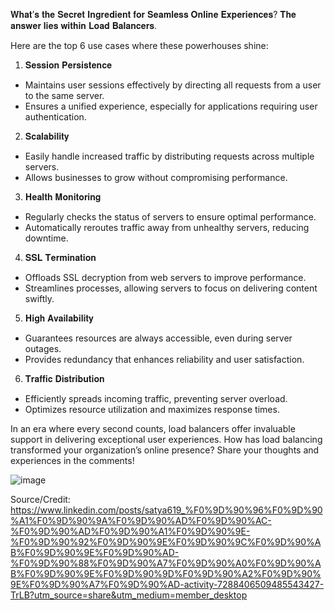 𝐖𝐡𝐚𝐭’𝐬 𝐭𝐡𝐞 𝐒𝐞𝐜𝐫𝐞𝐭 𝐈𝐧𝐠𝐫𝐞𝐝𝐢𝐞𝐧𝐭 𝐟𝐨𝐫 𝐒𝐞𝐚𝐦𝐥𝐞𝐬𝐬 𝐎𝐧𝐥𝐢𝐧𝐞 𝐄𝐱𝐩𝐞𝐫𝐢𝐞𝐧𝐜𝐞𝐬? 
𝐓𝐡𝐞 𝐚𝐧𝐬𝐰𝐞𝐫 𝐥𝐢𝐞𝐬 𝐰𝐢𝐭𝐡𝐢𝐧 𝐋𝐨𝐚𝐝 𝐁𝐚𝐥𝐚𝐧𝐜𝐞𝐫𝐬. 

Here are the top 6 use cases where these powerhouses shine: 

 1. 𝐒𝐞𝐬𝐬𝐢𝐨𝐧 𝐏𝐞𝐫𝐬𝐢𝐬𝐭𝐞𝐧𝐜𝐞 
 - Maintains user sessions effectively by directing all requests from a user to the same server. 
 - Ensures a unified experience, especially for applications requiring user authentication. 

 2. 𝐒𝐜𝐚𝐥𝐚𝐛𝐢𝐥𝐢𝐭𝐲 
 - Easily handle increased traffic by distributing requests across multiple servers. 
 - Allows businesses to grow without compromising performance. 

 3. 𝐇𝐞𝐚𝐥𝐭𝐡 𝐌𝐨𝐧𝐢𝐭𝐨𝐫𝐢𝐧𝐠 
 - Regularly checks the status of servers to ensure optimal performance. 
 - Automatically reroutes traffic away from unhealthy servers, reducing downtime. 

 4. 𝐒𝐒𝐋 𝐓𝐞𝐫𝐦𝐢𝐧𝐚𝐭𝐢𝐨𝐧 
 - Offloads SSL decryption from web servers to improve performance. 
 - Streamlines processes, allowing servers to focus on delivering content swiftly. 

 5. 𝐇𝐢𝐠𝐡 𝐀𝐯𝐚𝐢𝐥𝐚𝐛𝐢𝐥𝐢𝐭𝐲 
 - Guarantees resources are always accessible, even during server outages. 
 - Provides redundancy that enhances reliability and user satisfaction. 

 6. 𝐓𝐫𝐚𝐟𝐟𝐢𝐜 𝐃𝐢𝐬𝐭𝐫𝐢𝐛𝐮𝐭𝐢𝐨𝐧 
 - Efficiently spreads incoming traffic, preventing server overload. 
 - Optimizes resource utilization and maximizes response times. 

In an era where every second counts, load balancers offer invaluable support in delivering exceptional user experiences. How has load balancing transformed your organization’s online presence? Share your thoughts and experiences in the comments! 

![image](https://github.com/user-attachments/assets/55ec5312-7986-4d57-a485-a7ffef7756a1)

Source/Credit: https://www.linkedin.com/posts/satya619_%F0%9D%90%96%F0%9D%90%A1%F0%9D%90%9A%F0%9D%90%AD%F0%9D%90%AC-%F0%9D%90%AD%F0%9D%90%A1%F0%9D%90%9E-%F0%9D%90%92%F0%9D%90%9E%F0%9D%90%9C%F0%9D%90%AB%F0%9D%90%9E%F0%9D%90%AD-%F0%9D%90%88%F0%9D%90%A7%F0%9D%90%A0%F0%9D%90%AB%F0%9D%90%9E%F0%9D%90%9D%F0%9D%90%A2%F0%9D%90%9E%F0%9D%90%A7%F0%9D%90%AD-activity-7288406509485543427-TrLB?utm_source=share&utm_medium=member_desktop
